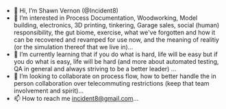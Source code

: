 - 👋 Hi, I’m Shawn Vernon (@Incident8)
- 👀 I’m interested in Process Documentation, Woodworking, Model building, electronics, 3D printing, tinkering, Garage sales, social (human) responsibility, the gut biome, exercise, what we've forgotten and how it can be recovered and revamped for use now, and the meaning of realitiy (or the simulation thereof that we live in)...
- 🌱 I’m currently learning that if you do what is hard, life will be easy but if you do what is easy, life will be hard (and more about automated testing, QA in general and always striving to be a better leader) ...
- 💞️ I’m looking to collaborate on process flow, how to better handle the in person collaboration over telecommuting restrictions (keep that team involvement and spirit)...
- 📫 How to reach me incident8@gmail.com...

<!---
Incident8/Incident8 is a ✨ special ✨ repository because its `README.md` (this file) appears on your GitHub profile.
You can click the Preview link to take a look at your changes.
--->
